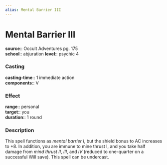 ```yaml
---
alias: Mental Barrier III
---
```


# Mental Barrier III 

**source**:: Occult Adventures pg. 175  
**school**:: abjuration
**level**:: psychic 4

### Casting 

**casting-time**:: 1 immediate action  
**components**:: V

### Effect 

**range**:: personal  
**target**:: you  
**duration**:: 1 round

### Description 

This spell functions as *mental barrier I*, but the shield bonus to AC increases to +8. In addition, you are immune to mine thrust I, and you take half damage from *mind thrust II*, *III*, and *IV* (reduced to one-quarter on a successful Will save). This spell can be undercast.

